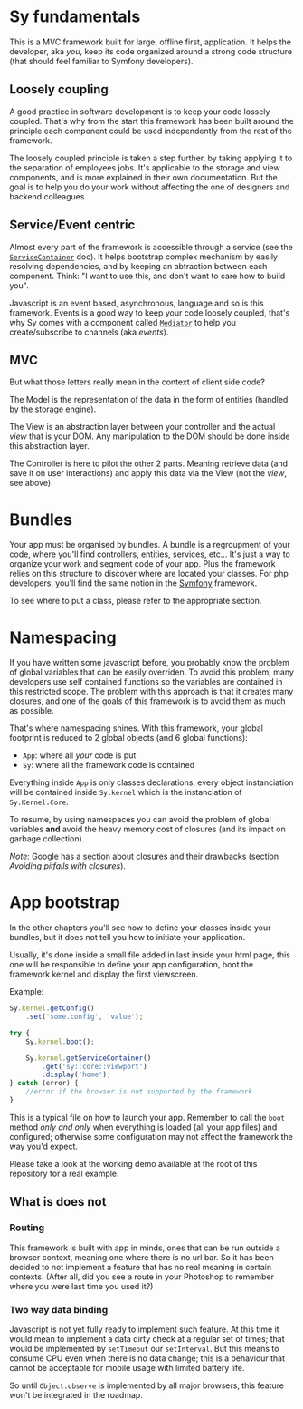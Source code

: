 # Sy fundamentals

This is a MVC framework built for large, offline first, application. It helps the developer, aka *you*, keep its code organized around a strong code structure (that should feel familiar to Symfony developers).

## Loosely coupling

A good practice in software development is to keep your code lossely coupled. That's why from the start this framework has been built around the principle each component could be used independently from the rest of the framework.

The loosely coupled principle is taken a step further, by taking applying it to the separation of employees jobs. It's applicable to the storage and view components, and is more explained in their own documentation. But the goal is to help you do your work without affecting the one of designers and backend colleagues.

## Service/Event centric

Almost every part of the framework is accessible through a service (see the [`ServiceContainer`](../Service-container.md) doc). It helps bootstrap complex mechanism by easily resolving dependencies, and by keeping an abtraction between each component. Think: "I want to use this, and don't want to care how to build you".

Javascript is an event based, asynchronous, language and so is this framework. Events is a good way to keep your code loosely coupled, that's why Sy comes with a component called [`Mediator`](../Mediator.md) to help you create/subscribe to channels (aka *events*).

## MVC

But what those letters really mean in the context of client side code?

The Model is the representation of the data in the form of entities (handled by the storage engine).

The View is an abstraction layer between your controller and the actual *view* that is your DOM. Any manipulation to the DOM should be done inside this abstraction layer.

The Controller is here to pilot the other 2 parts. Meaning retrieve data (and save it on user interactions) and apply this data via the View (not the *view*, see above).

# Bundles

Your app must be organised by bundles. A bundle is a regroupment of your code, where you'll find controllers, entities, services, etc... It's just a way to organize your work and segment code of your app. Plus the framework relies on this structure to discover where are located your classes. For php developers, you'll find the same notion in the [Symfony](http://symfony.com) framework.

To see where to put a class, please refer to the appropriate section.

# Namespacing

If you have written some javascript before, you probably know the problem of global variables that can be easily overriden. To avoid this problem, many developers use self contained functions so the variables are contained in this restricted scope. The problem with this approach is that it creates many closures, and one of the goals of this framework is to avoid them as much as possible.

That's where namespacing shines. With this framework, your global footprint is reduced to 2 global objects (and 6 global functions):

* `App`: where all *your* code is put
* `Sy`: where all the framework code is contained

Everything inside `App` is only classes declarations, every object instanciation will be contained inside `Sy.kernel` which is the instanciation of `Sy.Kernel.Core`.

To resume, by using namespaces you can avoid the problem of global variables **and** avoid the heavy memory cost of closures (and its impact on garbage collection).

*Note*: Google has a [section](https://developers.google.com/speed/articles/optimizing-javascript) about closures and their drawbacks (section *Avoiding pitfalls with closures*).

# App bootstrap

In the other chapters you'll see how to define your classes inside your bundles, but it does not tell you how to initiate your application.

Usually, it's done inside a small file added in last inside your html page, this one will be responsible to define your app configuration, boot the framework kernel and display the first viewscreen.

Example:
```js
Sy.kernel.getConfig()
    .set('some.config', 'value');

try {
    Sy.kernel.boot();

    Sy.kernel.getServiceContainer()
        .get('sy::core::viewport')
        .display('home');
} catch (error) {
    //error if the browser is not supported by the framework
}
```
This is a typical file on how to launch your app. Remember to call the `boot` method *only and only* when everything is loaded (all your app files) and configured; otherwise some configuration may not affect the framework the way you'd expect.

Please take a look at the working demo available at the root of this repository for a real example.


## What is does not

### Routing

This framework is built with app in minds, ones that can be run outside a browser context, meaning one where there is no url bar. So it has been decided to not implement a feature that has no real meaning in certain contexts. (After all, did you see a route in your Photoshop to remember where you were last time you used it?)

### Two way data binding

Javascript is not yet fully ready to implement such feature. At this time it would mean to implement a data dirty check at a regular set of times; that would be implemented by `setTimeout` our `setInterval`. But this means to consume CPU even when there is no data change; this is a behaviour that cannot be acceptable for mobile usage with limited battery life.

So until `Object.observe` is implemented by all major browsers, this feature won't be integrated in the roadmap.